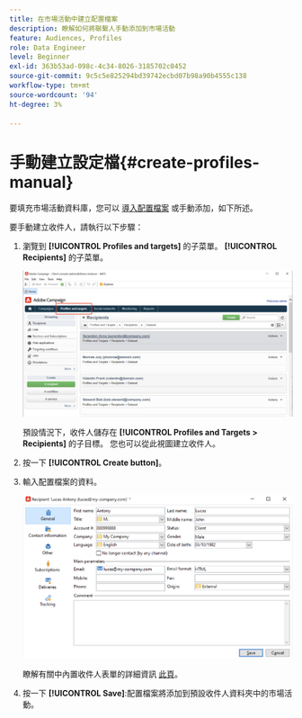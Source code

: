 ```yaml
---
title: 在市場活動中建立配置檔案
description: 瞭解如何將聯繫人手動添加到市場活動
feature: Audiences, Profiles
role: Data Engineer
level: Beginner
exl-id: 363b53ad-098c-4c34-8026-3185702c0452
source-git-commit: 9c5c5e825294bd39742ecbd07b98a90b4555c138
workflow-type: tm+mt
source-wordcount: '94'
ht-degree: 3%

---
```


# 手動建立設定檔{#create-profiles-manual}

要填充市場活動資料庫，您可以 [導入配置檔案](import-profiles.md) 或手動添加，如下所述。

要手動建立收件人，請執行以下步驟：

1. 瀏覽到 **[!UICONTROL Profiles and targets]** 的子菜單。 **[!UICONTROL Recipients]** 的子菜單。

   ![](assets/profiles-and-targets.png)

   預設情況下，收件人儲存在 **[!UICONTROL Profiles and Targets > Recipients]** 的子目標。 您也可以從此視圖建立收件人。

1. 按一下 **[!UICONTROL Create button]**。
1. 輸入配置檔案的資料。

   ![](assets/new-recipient.png)

   瞭解有關中內置收件人表單的詳細資訊 [此頁](view-profiles.md#edit-a-profiles)。

1. 按一下 **[!UICONTROL Save]**:配置檔案將添加到預設收件人資料夾中的市場活動。
